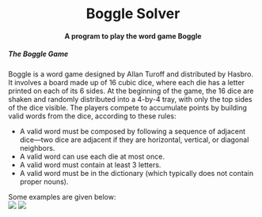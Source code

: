 <h1><center>Boggle Solver</center></h1>
<h4><center>A program to play the word game Boggle</center></h4>
<h5>The Boggle Game</h5>
<p>Boggle is a word game designed by Allan Turoff and distributed by Hasbro. It involves a board made up of 16 cubic dice, where each die has a letter printed on each of its 6 sides. At the beginning of the game, the 16 dice are shaken and randomly distributed into a 4-by-4 tray, with only the top sides of the dice visible. The players compete to accumulate points by building valid words from the dice, according to these rules: </p>
<ul>
  <li>A valid word must be composed by following a sequence of adjacent dice—two dice are adjacent if they are horizontal, vertical, or diagonal neighbors. </li>
  <li>A valid word can use each die at most once. </li>
  <li>A valid word must contain at least 3 letters. </li>
  <li>A valid word must be in the dictionary (which typically does not contain proper nouns).</li>
  </ul>
  Some examples are given below:</br>
  <img src="https://coursera.cs.princeton.edu/algs4/assignments/boggle/pins.png"> <img src="https://coursera.cs.princeton.edu/algs4/assignments/boggle/pines.png">
